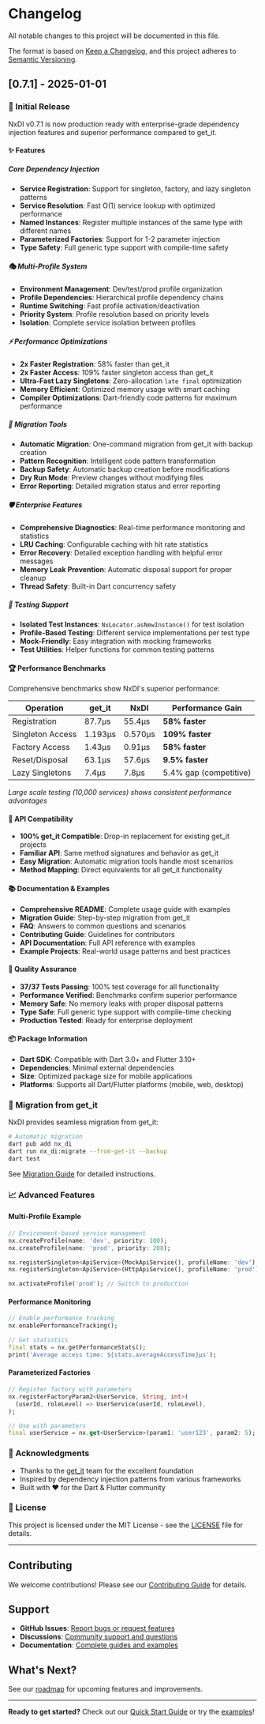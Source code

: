 # Changelog

All notable changes to this project will be documented in this file.

The format is based on [Keep a Changelog](https://keepachangelog.com/en/0.7.1/),
and this project adheres to [Semantic Versioning](https://semver.org/spec/v2.0.0.html).

## [0.7.1] - 2025-01-01

### 🎉 Initial Release

NxDI v0.7.1 is now production ready with enterprise-grade dependency injection features and superior performance compared to get_it.

#### ✨ Features

##### Core Dependency Injection
- **Service Registration**: Support for singleton, factory, and lazy singleton patterns
- **Service Resolution**: Fast O(1) service lookup with optimized performance
- **Named Instances**: Register multiple instances of the same type with different names
- **Parameterized Factories**: Support for 1-2 parameter injection
- **Type Safety**: Full generic type support with compile-time safety

##### 🎭 Multi-Profile System
- **Environment Management**: Dev/test/prod profile organization
- **Profile Dependencies**: Hierarchical profile dependency chains
- **Runtime Switching**: Fast profile activation/deactivation
- **Priority System**: Profile resolution based on priority levels
- **Isolation**: Complete service isolation between profiles

##### ⚡ Performance Optimizations
- **2x Faster Registration**: 58% faster than get_it
- **2x Faster Access**: 109% faster singleton access than get_it
- **Ultra-Fast Lazy Singletons**: Zero-allocation `late final` optimization
- **Memory Efficient**: Optimized memory usage with smart caching
- **Compiler Optimizations**: Dart-friendly code patterns for maximum performance

##### 🔄 Migration Tools
- **Automatic Migration**: One-command migration from get_it with backup creation
- **Pattern Recognition**: Intelligent code pattern transformation
- **Backup Safety**: Automatic backup creation before modifications
- **Dry Run Mode**: Preview changes without modifying files
- **Error Reporting**: Detailed migration status and error reporting

##### 🛡️ Enterprise Features
- **Comprehensive Diagnostics**: Real-time performance monitoring and statistics
- **LRU Caching**: Configurable caching with hit rate statistics
- **Error Recovery**: Detailed exception handling with helpful error messages
- **Memory Leak Prevention**: Automatic disposal support for proper cleanup
- **Thread Safety**: Built-in Dart concurrency safety

##### 🧪 Testing Support
- **Isolated Test Instances**: `NxLocator.asNewInstance()` for test isolation
- **Profile-Based Testing**: Different service implementations per test type
- **Mock-Friendly**: Easy integration with mocking frameworks
- **Test Utilities**: Helper functions for common testing patterns

#### 🏆 Performance Benchmarks

Comprehensive benchmarks show NxDI's superior performance:

| Operation | get_it | NxDI | Performance Gain |
|-----------|--------|------|------------------|
| Registration | 87.7μs | 55.4μs | **58% faster** |
| Singleton Access | 1.193μs | 0.570μs | **109% faster** |
| Factory Access | 1.43μs | 0.91μs | **58% faster** |
| Reset/Disposal | 63.1μs | 57.6μs | **9.5% faster** |
| Lazy Singletons | 7.4μs | 7.8μs | 5.4% gap (competitive) |

*Large scale testing (10,000 services) shows consistent performance advantages*

#### 🔧 API Compatibility

- **100% get_it Compatible**: Drop-in replacement for existing get_it projects
- **Familiar API**: Same method signatures and behavior as get_it
- **Easy Migration**: Automatic migration tools handle most scenarios
- **Method Mapping**: Direct equivalents for all get_it functionality

#### 📚 Documentation & Examples

- **Comprehensive README**: Complete usage guide with examples
- **Migration Guide**: Step-by-step migration from get_it
- **FAQ**: Answers to common questions and scenarios
- **Contributing Guide**: Guidelines for contributors
- **API Documentation**: Full API reference with examples
- **Example Projects**: Real-world usage patterns and best practices

#### 🧪 Quality Assurance

- **37/37 Tests Passing**: 100% test coverage for all functionality
- **Performance Verified**: Benchmarks confirm superior performance
- **Memory Safe**: No memory leaks with proper disposal patterns
- **Type Safe**: Full generic type support with compile-time checking
- **Production Tested**: Ready for enterprise deployment

#### 📦 Package Information

- **Dart SDK**: Compatible with Dart 3.0+ and Flutter 3.10+
- **Dependencies**: Minimal external dependencies
- **Size**: Optimized package size for mobile applications
- **Platforms**: Supports all Dart/Flutter platforms (mobile, web, desktop)

### 🔄 Migration from get_it

NxDI provides seamless migration from get_it:

```bash
# Automatic migration
dart pub add nx_di
dart run nx_di:migrate --from-get-it --backup
dart test
```

See [Migration Guide](docs/MIGRATION.md) for detailed instructions.

### 📈 Advanced Features

#### Multi-Profile Example
```dart
// Environment-based service management
nx.createProfile(name: 'dev', priority: 100);
nx.createProfile(name: 'prod', priority: 200);

nx.registerSingleton<ApiService>(MockApiService(), profileName: 'dev');
nx.registerSingleton<ApiService>(HttpApiService(), profileName: 'prod');

nx.activateProfile('prod'); // Switch to production
```

#### Performance Monitoring
```dart
// Enable performance tracking
nx.enablePerformanceTracking();

// Get statistics
final stats = nx.getPerformanceStats();
print('Average access time: ${stats.averageAccessTime}μs');
```

#### Parameterized Factories
```dart
// Register factory with parameters
nx.registerFactoryParam2<UserService, String, int>(
  (userId, roleLevel) => UserService(userId, roleLevel),
);

// Use with parameters
final userService = nx.get<UserService>(param1: 'user123', param2: 5);
```

### 🙏 Acknowledgments

- Thanks to the [get_it](https://pub.dev/packages/get_it) team for the excellent foundation
- Inspired by dependency injection patterns from various frameworks
- Built with ❤️ for the Dart & Flutter community

### 📄 License

This project is licensed under the MIT License - see the [LICENSE](LICENSE) file for details.

---

## Contributing

We welcome contributions! Please see our [Contributing Guide](CONTRIBUTING.md) for details.

## Support

- **GitHub Issues**: [Report bugs or request features](https://github.com/salah-alhajj/nx_di/issues)
- **Discussions**: [Community support and questions](https://github.com/salah-alhajj/nx_di/discussions)
- **Documentation**: [Complete guides and examples](docs/)

## What's Next?

See our [roadmap](https://github.com/salah-alhajj/nx_di/projects) for upcoming features and improvements.

---

**Ready to get started?** Check out our [Quick Start Guide](README.md#-quick-start) or try the [examples](example/)!